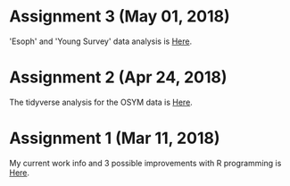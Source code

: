 # Assignment 3 (May 01, 2018)

'Esoph' and 'Young Survey' data analysis is [Here](Esoph_Young.html). 

# Assignment 2 (Apr 24, 2018) 

The tidyverse analysis for the OSYM data is [Here](Assignment_23.html).

# Assignment 1 (Mar 11, 2018) 

My current work info and 3 possible improvements with R programming is [Here](Assignment_1.html).
